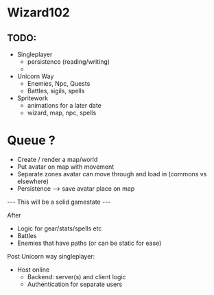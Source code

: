 # Wizard102

## TODO:
- Singleplayer
    - persistence (reading/writing)
    -
- Unicorn Way
    - Enemies, Npc, Quests
    - Battles, sigils, spells
- Spritework
    - animations for a later date
    - wizard, map, npc, spells

# Queue ?

- Create / render a map/world
- Put avatar on map with movement
- Separate zones avatar can move through and load in (commons vs elsewhere)
- Persistence --> save avatar place on map

--- This will be a solid gamestate ---

After
- Logic for gear/stats/spells etc
- Battles
- Enemies that have paths (or can be static for ease)

Post Unicorn way singleplayer:
- Host online
    - Backend: server(s) and client logic
    - Authentication for separate users
